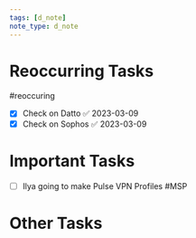 ```yaml
---
tags: [d_note]
note_type: d_note
---
```


# Reoccurring Tasks

#reoccuring

- [x] Check on Datto ✅ 2023-03-09
- [x] Check on Sophos ✅ 2023-03-09

# Important Tasks
- [ ] Ilya going to make Pulse VPN Profiles #MSP 
# Other Tasks
